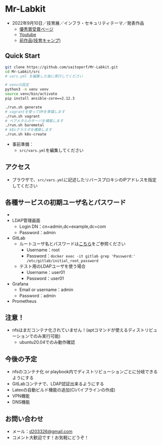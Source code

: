 # Mr-Labkit
- 2022年9月10日／技育展／インフラ・セキュリティテーマ／発表作品
    - [優秀賞受賞ページ](https://talent.supporterz.jp/geekten/2022/exhibition.html#theme3)
    - [Youtube](https://www.youtube.com/watch?v=LOkjSkE-tF0&feature=youtu.be)
    - [前作品(技育キャンプ)](https://github.com/saitoperf/mini-lab)

## Quick Start
```sh
git clone https://github.com/saitoperf/Mr-Labkit.git
cd Mr-Labkit/src
# vars.yml を編集した後に実行してください
```
```sh
# venvの設定
python3 -m venv venv
source venv/bin/activate
pip install ansible-core==2.12.3
```
```sh
./run.sh generate
# vagrantを使ってVMを準備します
./run.sh vagrant
# ベアメタルのサーバを構築します
./run.sh baremetal
# k8sクラスタを構築します
./run.sh k8s-create
```
- 事前準備：
    - `src/vars.yml`を編集してください

## アクセス
- ブラウザで、`src/vars.yml`に記述したリバースプロキシのIPアドレスを指定してください

## 各種サービスの初期ユーザ名とパスワード
<!-- - (ServerIPはそのうちドメインで指定できるようにしたい) -->
- 
- LDAP管理画面
    - Login DN：cn=admin,dc=example,dc=com
    - Password：admin
- GitLab
    - ルートユーザ名とパスワードは[こちら](https://docs.gitlab.com/ee/install/docker.html#install-gitlab-using-docker-engine)をご参照ください
        - Username：root
        - Password：`docker exec -it gitlab grep 'Password:' /etc/gitlab/initial_root_password`
    - テスト用のLDAPユーザを使う場合
        - Username：user01
        - Password：user01
- Grafana
    - Email or username：admin
    - Password：admin
- Prometheus

## 注意！
- nfsはまだコンテナ化されていません！(aptコマンドが使えるディストリビューションでのみ実行可能)
    - ubuntu20.04でのみ動作確認

## 今後の予定
- nfsのコンテナ化 or playbook内でディストリビューションごとに分岐できるようにする
- GitLabコンテナで、LDAP認証出来るようにする
- Latexの自動ビルド機能の追加(CIパイプラインの作成)
- VPN機能
- DNS機能

## お問い合わせ
- メール：d203326@gmail.com
- コメント大歓迎です！お気軽にどうぞ！
